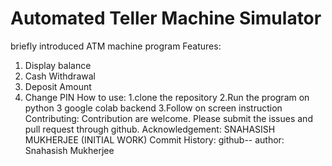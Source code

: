 # Automated Teller Machine Simulator 
briefly introduced ATM machine program
Features:
1. Display balance 
2. Cash Withdrawal 
3. Deposit Amount 
5. Change PIN
How to use:
1.clone the repository 
2.Run the program on python 3 google colab backend 
3.Follow on screen instruction
Contributing:
Contribution are welcome. Please submit the issues and pull request through github.
Acknowledgement:
SNAHASISH MUKHERJEE (INITIAL WORK)
Commit History:
github-- author: Snahasish Mukherjee 


